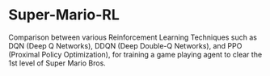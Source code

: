 # Super-Mario-RL

Comparison between various Reinforcement Learning Techniques such as DQN (Deep Q Networks), DDQN (Deep Double-Q Networks), and PPO (Proximal Policy Optimization), for training a game playing agent to clear the 1st level of Super Mario Bros.
